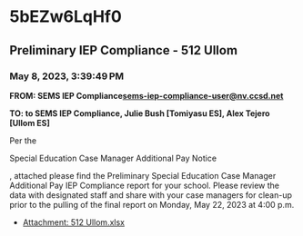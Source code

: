 # 5bEZw6LqHf0
## Preliminary IEP Compliance - 512 Ullom
### May 8, 2023, 3:39:49 PM
**FROM: SEMS IEP Compliance<sems-iep-compliance-user@nv.ccsd.net>**

**TO: to SEMS IEP Compliance, Julie Bush [Tomiyasu ES], Alex Tejero [Ullom ES]**


Per the  

Special Education Case Manager Additional Pay Notice 

, attached please find the Preliminary Special Education Case Manager Additional Pay IEP Compliance report for your school. Please review the data with designated staff and share with your case managers for clean-up prior to the pulling of the final report on Monday, May 22, 2023 at 4:00 p.m. 





* [Attachment: 512 Ullom.xlsx](5bEZw6LqHf0-attachment-1.xlsx)
